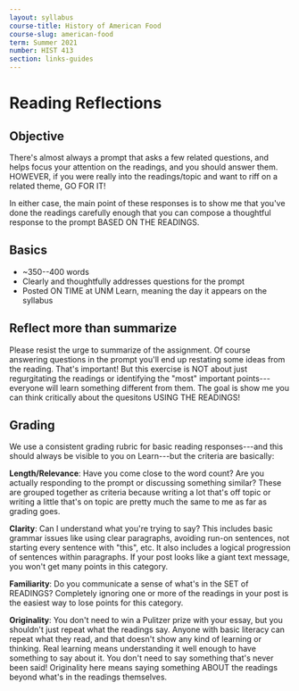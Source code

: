 ```yaml
---
layout: syllabus
course-title: History of American Food
course-slug: american-food
term: Summer 2021
number: HIST 413
section: links-guides
---
```


# Reading Reflections

## Objective
There's almost always a prompt that asks a few related questions, and helps focus your attention on the readings, and you should answer them. HOWEVER, if you were really into the readings/topic and want to riff on a related theme, GO FOR IT!

In either case, the main point of these responses is to show me that you've done the readings carefully enough that you can compose a thoughtful response to the prompt BASED ON THE READINGS.

## Basics
- ~350--400 words
- Clearly and thoughtfully addresses questions for the prompt
- Posted ON TIME at UNM Learn, meaning the day it appears on the syllabus


## Reflect more than summarize
Please resist the urge to summarize of the assignment. Of course answering questions in the prompt you'll end up restating some ideas from the reading. That's important! But this exercise is NOT about just regurgitating the readings or identifying the "most" important points---everyone will learn something different from them. The goal is show me you can think critically about the quesitons USING THE READINGS! 


## Grading
We use a consistent grading rubric for basic reading responses---and this should always be visible to you on Learn---but the criteria are basically:

**Length/Relevance**: Have you come close to the word count? Are you actually responding to the prompt or discussing something similar? These are grouped together as criteria because writing a lot that's off topic or writing a little that's on topic are pretty much the same to me as far as grading goes.

**Clarity**: Can I understand what you're trying to say? This includes basic grammar issues like using clear paragraphs, avoiding run-on sentences, not starting every sentence with "this", etc. It also includes a logical progression of sentences within paragraphs. If your post looks like a giant text message, you won't get many points in this category.

**Familiarity**: Do you communicate a sense of what's in the SET of READINGS? Completely ignoring one or more of the readings in your post is the easiest way to lose points for this category.

**Originality**: You don't need to win a Pulitzer prize with your essay, but you shouldn't just repeat what the readings say. Anyone with basic literacy can repeat what they read, and that doesn't show any kind of learning or thinking. Real learning means understanding it well enough to have something to say about it. You don't need to say something that's never been said! Originality here means saying something ABOUT the readings beyond what's in the readings themselves.
